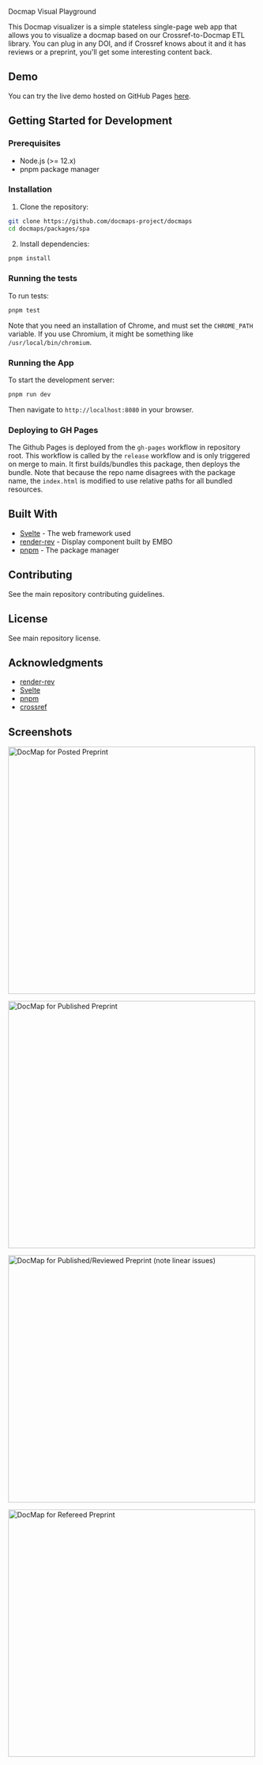 Docmap Visual Playground

This Docmap visualizer is a simple stateless single-page web app that allows you to visualize a docmap based on our Crossref-to-Docmap ETL library. You can plug in any DOI, and if Crossref knows about it and it has reviews or a preprint, you'll get some interesting content back.

## Demo

You can try the live demo hosted on GitHub Pages [here](https://docmaps-project.github.io/docmaps).

## Getting Started for Development

### Prerequisites

- Node.js (>= 12.x)
- pnpm package manager

### Installation

1. Clone the repository:

```bash
git clone https://github.com/docmaps-project/docmaps
cd docmaps/packages/spa
```

2. Install dependencies:

```bash
pnpm install
```

### Running the tests

To run tests:

```bash
pnpm test
```

Note that you need an installation of Chrome, and must set
the `CHROME_PATH` variable. If you use Chromium, it might be something like
`/usr/local/bin/chromium`.

### Running the App

To start the development server:

```bash
pnpm run dev
```

Then navigate to `http://localhost:8080` in your browser.

### Deploying to GH Pages

The Github Pages is deployed from the `gh-pages` workflow in repository root. This workflow is called
by the `release` workflow and is only triggered on merge to main. It first builds/bundles this package,
then deploys the bundle. Note that because the repo name disagrees with the package name, the `index.html`
is modified to use relative paths for all bundled resources.

## Built With

- [Svelte](https://svelte.dev/) - The web framework used
- [render-rev](github.com/source-data/render-rev) - Display component built by EMBO
- [pnpm](https://pnpm.io/) - The package manager

## Contributing

See the main repository contributing guidelines.

## License

See main repository license.

## Acknowledgments

- [render-rev](github.com/source-data/render-rev)
- [Svelte](https://svelte.dev/)
- [pnpm](https://pnpm.io/)
- [crossref](https://crossref.org/)

## Screenshots

[<img src="screenshots/preprint_posted.png" alt="DocMap for Posted Preprint" width="500"/>](screenshots/preprint_posted.png)  

[<img src="screenshots/preprint_published.png" alt="DocMap for Published Preprint" width="500"/>](screenshots/preprint_published.png)  

[<img src="screenshots/preprint_published_reviewed.png" alt="DocMap for Published/Reviewed Preprint (note linear issues)" width="500"/>](screenshots/preprint_published_reviewed.png)  

[<img src="screenshots/preprint_refereed.png" alt="DocMap for Refereed Preprint" width="500"/>](screenshots/preprint_refereed.png)